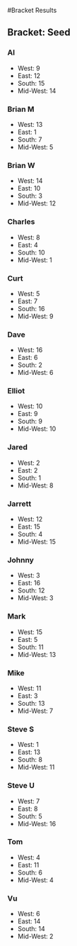 #Bracket Results
## Bracket: Seed
### Al
* West: 9
* East: 12
* South: 15
* Mid-West: 14
### Brian M
* West: 13
* East: 1
* South: 7
* Mid-West: 5
### Brian W
* West: 14
* East: 10
* South: 3
* Mid-West: 12
### Charles
* West: 8
* East: 4
* South: 10
* Mid-West: 1
### Curt
* West: 5
* East: 7
* South: 16
* Mid-West: 9
### Dave
* West: 16
* East: 6
* South: 2
* Mid-West: 6
### Elliot
* West: 10
* East: 9
* South: 9
* Mid-West: 10
### Jared
* West: 2
* East: 2
* South: 1
* Mid-West: 8
### Jarrett
* West: 12
* East: 15
* South: 4
* Mid-West: 15
### Johnny
* West: 3
* East: 16
* South: 12
* Mid-West: 3
### Mark
* West: 15
* East: 5
* South: 11
* Mid-West: 13
### Mike
* West: 11
* East: 3
* South: 13
* Mid-West: 7
### Steve S
* West: 1
* East: 13
* South: 8
* Mid-West: 11
### Steve U
* West: 7
* East: 8
* South: 5
* Mid-West: 16
### Tom
* West: 4
* East: 11
* South: 6
* Mid-West: 4
### Vu
* West: 6
* East: 14
* South: 14
* Mid-West: 2
